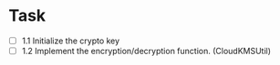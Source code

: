 # Task

- [ ] 1.1 Initialize the crypto key
- [ ] 1.2 Implement the encryption/decryption function. (CloudKMSUtil) 
